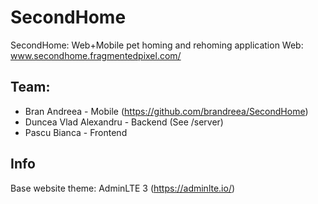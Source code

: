 # SecondHome
SecondHome: Web+Mobile pet homing and rehoming application
Web: www.secondhome.fragmentedpixel.com/

## Team:  
  - Bran Andreea - Mobile (https://github.com/brandreea/SecondHome)  
  - Duncea Vlad Alexandru - Backend (See /server)  
  - Pascu Bianca - Frontend
  
## Info
Base website theme: AdminLTE 3 (https://adminlte.io/)

